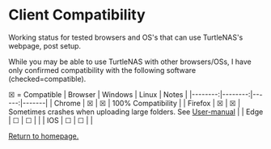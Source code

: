 # Client Compatibility

Working status for tested browsers and OS's that can use TurtleNAS's webpage, post setup.

While you may be able to use TurtleNAS with other browsers/OSs, I have only confirmed compatibility with the following software (checked=compatible).

☒ = Compatible
| Browser | Windows | Linux | Notes |
|--------:|--------:|------:|-------|
| Chrome  |    ☒    |   ☒   |    100% Compatibility   |
| Firefox |    ☒    |   ☒   |   Sometimes crashes when uploading large folders. See [User-manual](https://github.com/allenc125789/TurtleNAS/blob/main/docs/user-manual.md)    |
| Edge    |    ☐    |   ☐   |       |
| IOS     |    ☐    |   ☐   |       |

[Return to homepage.](https://github.com/allenc125789/TurtleNAS/blob/main/README.md#overview)
